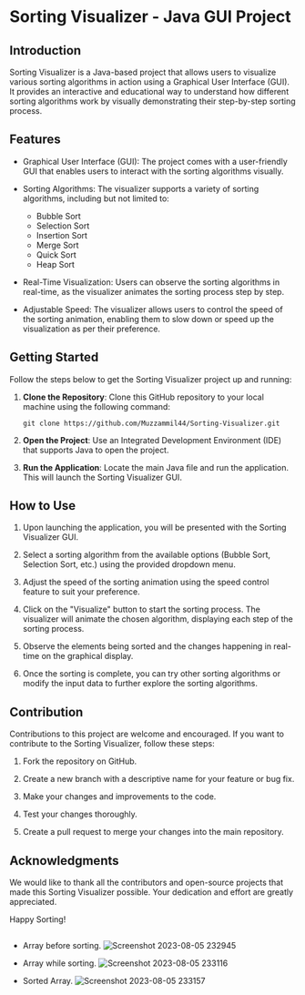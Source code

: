 # Sorting Visualizer - Java GUI Project

## Introduction

Sorting Visualizer is a Java-based project that allows users to visualize various sorting algorithms in action using a Graphical User Interface (GUI). It provides an interactive and educational way to understand how different sorting algorithms work by visually demonstrating their step-by-step sorting process.

## Features

- Graphical User Interface (GUI): The project comes with a user-friendly GUI that enables users to interact with the sorting algorithms visually.

- Sorting Algorithms: The visualizer supports a variety of sorting algorithms, including but not limited to:
  - Bubble Sort
  - Selection Sort
  - Insertion Sort
  - Merge Sort
  - Quick Sort
  - Heap Sort

- Real-Time Visualization: Users can observe the sorting algorithms in real-time, as the visualizer animates the sorting process step by step.

- Adjustable Speed: The visualizer allows users to control the speed of the sorting animation, enabling them to slow down or speed up the visualization as per their preference.

## Getting Started

Follow the steps below to get the Sorting Visualizer project up and running:

1. **Clone the Repository**: Clone this GitHub repository to your local machine using the following command:

   ```
   git clone https://github.com/Muzzammil44/Sorting-Visualizer.git
   ```

2. **Open the Project**: Use an Integrated Development Environment (IDE) that supports Java to open the project.

3. **Run the Application**: Locate the main Java file and run the application. This will launch the Sorting Visualizer GUI.

## How to Use

1. Upon launching the application, you will be presented with the Sorting Visualizer GUI.

2. Select a sorting algorithm from the available options (Bubble Sort, Selection Sort, etc.) using the provided dropdown menu.

3. Adjust the speed of the sorting animation using the speed control feature to suit your preference.

4. Click on the "Visualize" button to start the sorting process. The visualizer will animate the chosen algorithm, displaying each step of the sorting process.

5. Observe the elements being sorted and the changes happening in real-time on the graphical display.

6. Once the sorting is complete, you can try other sorting algorithms or modify the input data to further explore the sorting algorithms.

## Contribution

Contributions to this project are welcome and encouraged. If you want to contribute to the Sorting Visualizer, follow these steps:

1. Fork the repository on GitHub.

2. Create a new branch with a descriptive name for your feature or bug fix.

3. Make your changes and improvements to the code.

4. Test your changes thoroughly.

5. Create a pull request to merge your changes into the main repository.

## Acknowledgments

We would like to thank all the contributors and open-source projects that made this Sorting Visualizer possible. Your dedication and effort are greatly appreciated.

Happy Sorting!
##
- Array before sorting.
 ![Screenshot 2023-08-05 232945](https://github.com/Venkateeshh/Sorting-Visualizer/assets/117290841/5c303a3c-2ecc-49f5-aa3e-0ae59ce1b8e8)

- Array while sorting.
 ![Screenshot 2023-08-05 233116](https://github.com/Venkateeshh/Sorting-Visualizer/assets/117290841/b8af522d-31ae-4bdd-8718-4ff40aa609af)

- Sorted Array.
 ![Screenshot 2023-08-05 233157](https://github.com/Venkateeshh/Sorting-Visualizer/assets/117290841/9dd1c72c-de88-46ac-aa85-4665a3c4e3e1)

